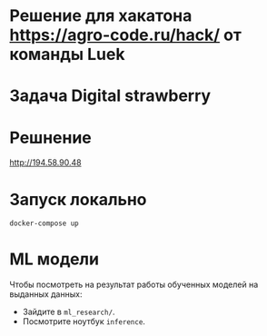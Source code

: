 # Решение для хакатона https://agro-code.ru/hack/ от команды Luek
# Задача Digital strawberry

# Решнение
http://194.58.90.48

# Запуск локально
`docker-compose up`

# ML модели
Чтобы посмотреть на результат работы обученных моделей на выданных данных:
- Зайдите в `ml_research/`.
- Посмотрите ноутбук `inference`.
